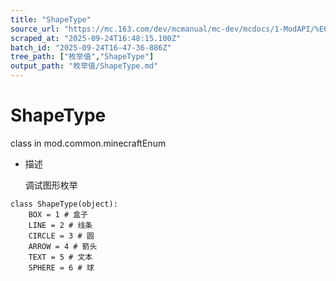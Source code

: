 ```yaml
---
title: "ShapeType"
source_url: "https://mc.163.com/dev/mcmanual/mc-dev/mcdocs/1-ModAPI/%E6%9E%9A%E4%B8%BE%E5%80%BC/ShapeType.html"
scraped_at: "2025-09-24T16:48:15.100Z"
batch_id: "2025-09-24T16-47-36-886Z"
tree_path: ["枚举值","ShapeType"]
output_path: "枚举值/ShapeType.md"
---
```


#  ShapeType

class in mod.common.minecraftEnum

*   描述
    
    调试图形枚举
    

```
class ShapeType(object):
	BOX = 1 # 盒子
	LINE = 2 # 线条
	CIRCLE = 3 # 圆
	ARROW = 4 # 箭头
	TEXT = 5 # 文本
	SPHERE = 6 # 球


```
